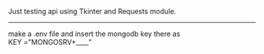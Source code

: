Just testing api using Tkinter and Requests module.
<hr>
make a .env file and insert the mongodb key there as<br>
KEY ="MONGOSRV+____"
